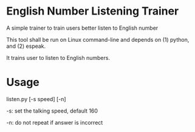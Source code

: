 English Number Listening Trainer
============================

A simple trainer to train users better listen to English number

This tool shall be run on Linux command-line and depends on (1) python, and (2) espeak. 

It trains user to listen to English numbers.

Usage
============================

listen.py [-s speed] [-n]

   -s: set the talking speed, default 160
   
   -n: do not repeat if answer is incorrect


